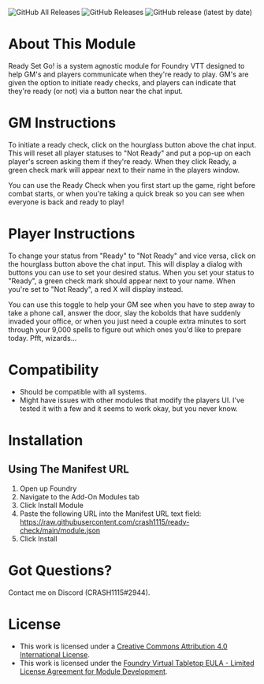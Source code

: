 ![GitHub All Releases](https://img.shields.io/github/downloads/crash1115/ready-check/total) ![GitHub Releases](https://img.shields.io/github/downloads/crash1115/ready-check/latest/total) ![GitHub release (latest by date)](https://img.shields.io/github/v/release/crash1115/ready-check?label=latest%20version)

# About This Module
Ready Set Go! is a system agnostic module for Foundry VTT designed to help GM's and players communicate when they're ready to play. GM's are given the option to initiate ready checks, and players can indicate that they're ready (or not) via a button near the chat input.

# GM Instructions
To initiate a ready check, click on the hourglass button above the chat input. This will reset all player statuses to "Not Ready" and put a pop-up on each player's screen asking them if they're ready. When they click Ready, a green check mark will appear next to their name in the players window.

You can use the Ready Check when you first start up the game, right before combat starts, or when you're taking a quick break so you can see when everyone is back and ready to play!

# Player Instructions
To change your status from "Ready" to "Not Ready" and vice versa, click on the hourglass button above the chat input. This will display a dialog with buttons you can use to set your desired status. When you set your status to "Ready", a green check mark should appear next to your name. When you're set to "Not Ready", a red X will display instead.

You can use this toggle to help your GM see when you have to step away to take a phone call, answer the door, slay the kobolds that have suddenly invaded your office, or when you just need a couple extra minutes to sort through your 9,000 spells to figure out which ones you'd like to prepare today. Pfft, wizards...

# Compatibility
- Should be compatible with all systems.
- Might have issues with other modules that modify the players UI. I've tested it with a few and it seems to work okay, but you never know.

# Installation
## Using The Manifest URL
1. Open up Foundry
2. Navigate to the Add-On Modules tab
3. Click Install Module
4. Paste the following URL into the Manifest URL text field: https://raw.githubusercontent.com/crash1115/ready-check/main/module.json
5. Click Install

# Got Questions?
Contact me on Discord (CRASH1115#2944).

# License
- This work is licensed under a [Creative Commons Attribution 4.0 International License](https://creativecommons.org/licenses/by/4.0/legalcode).
- This work is licensed under the [Foundry Virtual Tabletop EULA - Limited License Agreement for Module Development](https://foundryvtt.com/article/license/).
